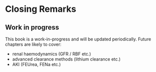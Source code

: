 # Closing Remarks

## Work in progress  

This book is a work-in-progress and will be updated periodically.  Future chapters are likely to cover:  

- renal haemodynamics (GFR / RBF etc.)   
- advanced clearance methods (lithium clearance etc.)  
- AKI (FEUrea, FENa etc.)  

